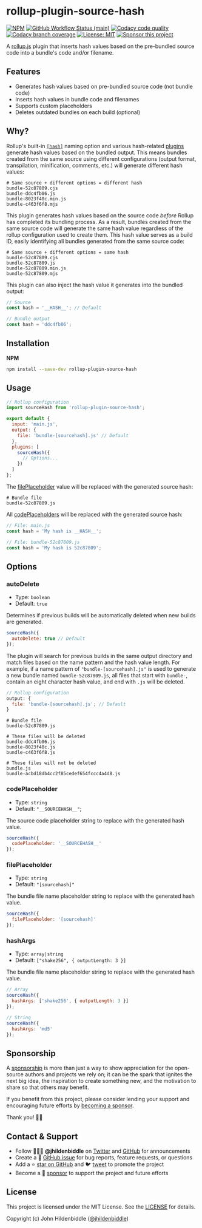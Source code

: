 # rollup-plugin-source-hash

[![NPM](https://img.shields.io/npm/v/rollup-plugin-source-hash.svg?style=flat-square)](https://www.npmjs.com/package/rollup-plugin-source-hash)
[![GitHub Workflow Status (main)](https://img.shields.io/github/actions/workflow/status/jhildenbiddle/rollup-plugin-source-hash/test.yml?branch=main&label=checks&style=flat-square)](https://github.com/jhildenbiddle/rollup-plugin-source-hash/actions?query=branch%3Amain+)
[![Codacy code quality](https://img.shields.io/codacy/grade/d3ea7fdae22f46fe855d5c2435b03e2a/main?style=flat-square)](https://app.codacy.com/gh/jhildenbiddle/rollup-plugin-source-hash/dashboard?branch=main)
[![Codacy branch coverage](https://img.shields.io/codacy/coverage/d3ea7fdae22f46fe855d5c2435b03e2a/main?style=flat-square)](https://app.codacy.com/gh/jhildenbiddle/rollup-plugin-source-hash/dashboard?branch=main)
[![License: MIT](https://img.shields.io/badge/License-MIT-yellow.svg?style=flat-square)](https://github.com/jhildenbiddle/rollup-plugin-source-hash/blob/main/LICENSE)
[![Sponsor this project](https://img.shields.io/static/v1?style=flat-square&label=Sponsor&message=%E2%9D%A4&logo=GitHub&color=%23fe8e86)](https://github.com/sponsors/jhildenbiddle)

A [rollup.js](https://rollupjs.org) plugin that inserts hash values based on the pre-bundled source code into a bundle's code and/or filename.

## Features

- Generates hash values based on pre-bundled source code (not bundle code)
- Inserts hash values in bundle code and filenames
- Supports custom placeholders
- Deletes outdated bundles on each build (optional)

## Why?

Rollup's built-in [`[hash]`](https://rollupjs.org/configuration-options/#output-entryfilenames) naming option and various hash-related [plugins](https://github.com/phamann/rollup-plugin-hash) generate hash values based on the bundled output. This means bundles created from the same source using different configurations (output format, transpilation, minification, comments, etc.) will generate different hash values:

```shell
# Same source + different options = different hash
bundle-52c87809.cjs
bundle-ddc4fb06.js
bundle-8023f40c.min.js
bundle-c463f6f8.mjs
```

This plugin generates hash values based on the source code _before_ Rollup has completed its bundling process. As a result, bundles created from the same source code will generate the same hash value regardless of the rollup configuration used to create them. This hash value serves as a build ID, easily identifying all bundles generated from the same source code:

```shell
# Same source + different options = same hash
bundle-52c87809.cjs
bundle-52c87809.js
bundle-52c87809.min.js
bundle-52c87809.mjs
```

This plugin can also inject the hash value it generates into the bundled output:

```js
// Source
const hash = '__HASH__'; // Default
```

```js
// Bundle output
const hash = 'ddc4fb06';
```

## Installation

**NPM**

```bash
npm install --save-dev rollup-plugin-source-hash
```

## Usage

```js
// Rollup configuration
import sourceHash from 'rollup-plugin-source-hash';

export default {
  input: 'main.js',
  output: {
    file: 'bundle-[sourcehash].js' // Default
  },
  plugins: [
    sourceHash({
      // Options...
    })
  ]
};
```

The [filePlaceholder](#fileplaceholder) value will be replaced with the generated source hash:

```shell
# Bundle file
bundle-52c87809.js
```

All [codePlaceholders](#codeplaceholder) will be replaced with the generated source hash:

```js
// File: main.js
const hash = 'My hash is __HASH__';
```

```js
// File: bundle-52c87809.js
const hash = 'My hash is 52c87809';
```

## Options

### autoDelete

- Type: `boolean`
- Default: `true`

Determines if previous builds will be automatically deleted when new builds are generated.

```js
sourceHash({
  autoDelete: true // Default
});
```

The plugin will search for previous builds in the same output directory and match files based on the name pattern and the hash value length. For example, if a name pattern of `"bundle-[sourcehash].js"` is used to generate a new bundle named `bundle-52c87809.js`, all files that start with `bundle-`, contain an eight character hash value, and end with `.js` will be deleted.

```js
// Rollup configuration
output: {
  file: 'bundle-[sourcehash].js'; // Default
}
```

```shell
# Bundle file
bundle-52c87809.js
```

```shell
# These files will be deleted
bundle-ddc4fb06.js
bundle-8023f40c.js
bundle-c463f6f8.js

# These files will not be deleted
bundle.js
bundle-acbd18db4cc2f85cedef654fccc4a4d8.js
```

### codePlaceholder

- Type: `string`
- Default: `"__SOURCEHASH__"`;

The source code placeholder string to replace with the generated hash value.

```js
sourceHash({
  codePlaceholder: '__SOURCEHASH__'
});
```

### filePlaceholder

- Type: `string`
- Default: `"[sourcehash]"`

The bundle file name placeholder string to replace with the generated hash value.

```js
sourceHash({
  filePlaceholder: '[sourcehash]'
});
```

### hashArgs

- Type: `array|string`
- Default: `["shake256", { outputLength: 3 }]`

The bundle file name placeholder string to replace with the generated hash value.

```js
// Array
sourceHash({
  hashArgs: ['shake256', { outputLength: 3 }]
});

// String
sourceHash({
  hashArgs: 'md5'
});
```

## Sponsorship

A [sponsorship](https://github.com/sponsors/jhildenbiddle) is more than just a way to show appreciation for the open-source authors and projects we rely on; it can be the spark that ignites the next big idea, the inspiration to create something new, and the motivation to share so that others may benefit.

If you benefit from this project, please consider lending your support and encouraging future efforts by [becoming a sponsor](https://github.com/sponsors/jhildenbiddle).

Thank you! 🙏🏻

## Contact & Support

- Follow 👨🏻‍💻 **@jhildenbiddle** on [Twitter](https://twitter.com/jhildenbiddle) and [GitHub](https://github.com/jhildenbiddle) for announcements
- Create a 💬 [GitHub issue](https://github.com/jhildenbiddle/rollup-plugin-source-hash/issues) for bug reports, feature requests, or questions
- Add a ⭐️ [star on GitHub](https://github.com/jhildenbiddle/rollup-plugin-source-hash) and 🐦 [tweet](https://twitter.com/intent/tweet?url=https%3A%2F%2Fgithub.com%2Fjhildenbiddle%2Frollup-plugin-source-hash&hashtags=css,developers,frontend,javascript) to promote the project
- Become a 💖 [sponsor](https://github.com/sponsors/jhildenbiddle) to support the project and future efforts

## License

This project is licensed under the MIT License. See the [LICENSE](https://github.com/jhildenbiddle/rollup-plugin-source-hash/blob/main/LICENSE) for details.

Copyright (c) John Hildenbiddle ([@jhildenbiddle](https://twitter.com/jhildenbiddle))
